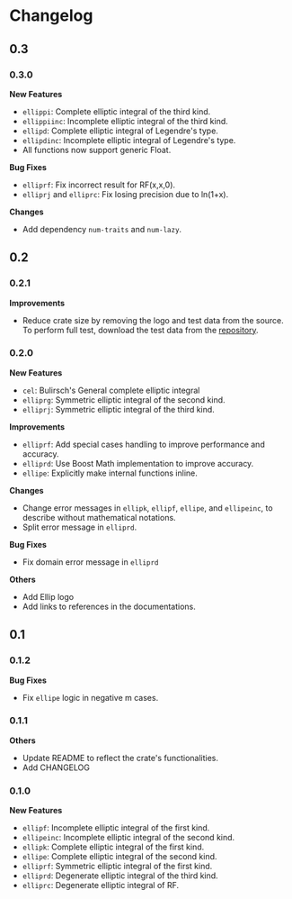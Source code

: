 # Changelog
## 0.3
### 0.3.0
**New Features**
- `ellippi`: Complete elliptic integral of the third kind.
- `ellippiinc`: Incomplete elliptic integral of the third kind.
- `ellipd`: Complete elliptic integral of Legendre's type.
- `ellipdinc`: Incomplete elliptic integral of Legendre's type.
- All functions now support generic Float.

**Bug Fixes**
- `elliprf`: Fix incorrect result for RF(x,x,0).
- `elliprj` and `elliprc`: Fix losing precision due to ln(1+x).

**Changes**
- Add dependency `num-traits` and `num-lazy`.

## 0.2
### 0.2.1
**Improvements**
- Reduce crate size by removing the logo and test data from the source. To perform full test, download the test data from the [repository](https://github.com/p-sira/ellip/tree/main/tests/data).

### 0.2.0
**New Features**
- `cel`: Bulirsch's General complete elliptic integral
- `elliprg`: Symmetric elliptic integral of the second kind.
- `elliprj`: Symmetric elliptic integral of the third kind.

**Improvements**
- `elliprf`: Add special cases handling to improve performance and accuracy.
- `elliprd`: Use Boost Math implementation to improve accuracy.
- `ellipe`: Explicitly make internal functions inline.

**Changes**
- Change error messages in `ellipk`, `ellipf`, `ellipe`, and `ellipeinc`, to describe without mathematical notations.
- Split error message in `elliprd`.

**Bug Fixes**
- Fix domain error message in `elliprd`

**Others**
- Add Ellip logo
- Add links to references in the documentations. 


## 0.1
### 0.1.2
**Bug Fixes**
- Fix `ellipe` logic in negative m cases.

### 0.1.1
**Others**
- Update README to reflect the crate's functionalities.
- Add CHANGELOG

### 0.1.0
**New Features**
- `ellipf`: Incomplete elliptic integral of the first kind.
- `ellipeinc`: Incomplete elliptic integral of the second kind.
- `ellipk`: Complete elliptic integral of the first kind.
- `ellipe`: Complete elliptic integral of the second kind.
- `elliprf`: Symmetric elliptic integral of the first kind.
- `elliprd`: Degenerate elliptic integral of the third kind.
- `elliprc`: Degenerate elliptic integral of RF.